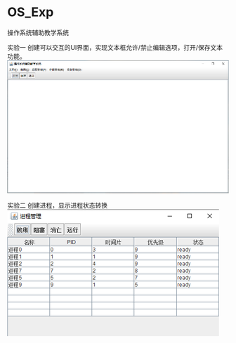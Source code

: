 # OS_Exp
操作系统辅助教学系统

实验一
  创建可以交互的UI界面，实现文本框允许/禁止编辑选项，打开/保存文本功能。
  ![image](https://github.com/17aroy/OS_Exp/blob/master/image/UI.png)
  
实验二
  创建进程，显示进程状态转换
    ![image](https://github.com/17aroy/OS_Exp/blob/master/image/process_UI.png)  
